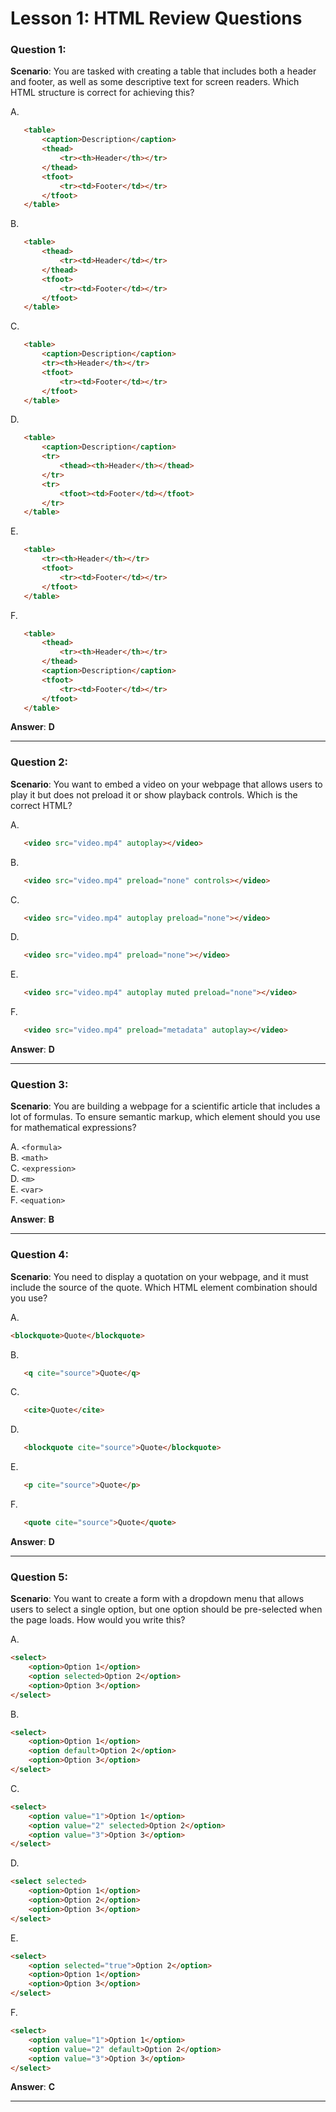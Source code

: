 # Lesson 1: HTML Review Questions
### Question 1:  
**Scenario**: You are tasked with creating a table that includes both a header and footer, as well as some descriptive text for screen readers. Which HTML structure is correct for achieving this?  

A.
```html
   <table>
       <caption>Description</caption>
       <thead>
           <tr><th>Header</th></tr>
       </thead>
       <tfoot>
           <tr><td>Footer</td></tr>
       </tfoot>
   </table>
```
B. 
```html
   <table>
       <thead>
           <tr><td>Header</td></tr>
       </thead>
       <tfoot>
           <tr><td>Footer</td></tr>
       </tfoot>
   </table>
   ```  
C. 
```html
   <table>
       <caption>Description</caption>
       <tr><th>Header</th></tr>
       <tfoot>
           <tr><td>Footer</td></tr>
       </tfoot>
   </table>
   ```  
D. 
```html
   <table>
       <caption>Description</caption>
       <tr>
           <thead><th>Header</th></thead>
       </tr>
       <tr>
           <tfoot><td>Footer</td></tfoot>
       </tr>
   </table>
   ```  
E. 
```html
   <table>
       <tr><th>Header</th></tr>
       <tfoot>
           <tr><td>Footer</td></tr>
       </tfoot>
   </table>
   ```  
F. 
```html
   <table>
       <thead>
           <tr><th>Header</th></tr>
       </thead>
       <caption>Description</caption>
       <tfoot>
           <tr><td>Footer</td></tr>
       </tfoot>
   </table>
   ```  

**Answer**: **D**  

---

### Question 2:  
**Scenario**: You want to embed a video on your webpage that allows users to play it but does not preload it or show playback controls. Which is the correct HTML?  

A. 
```html
   <video src="video.mp4" autoplay></video>
   ```  
B. 
```html
   <video src="video.mp4" preload="none" controls></video>
   ```  
C. 
```html
   <video src="video.mp4" autoplay preload="none"></video>
   ```  
D. 
```html
   <video src="video.mp4" preload="none"></video>
   ```  
E. 
```html
   <video src="video.mp4" autoplay muted preload="none"></video>
   ```  
F. 
```html
   <video src="video.mp4" preload="metadata" autoplay></video>
   ```  

**Answer**: **D**  

---

### Question 3:  
**Scenario**: You are building a webpage for a scientific article that includes a lot of formulas. To ensure semantic markup, which element should you use for mathematical expressions?  

A. `<formula>`  
B. `<math>`  
C. `<expression>`  
D. `<m>`  
E. `<var>`  
F. `<equation>`  

**Answer**: **B**  

---

### Question 4:  
**Scenario**: You need to display a quotation on your webpage, and it must include the source of the quote. Which HTML element combination should you use?  

A. 
```html 
<blockquote>Quote</blockquote>
```
B. 
```html
   <q cite="source">Quote</q>
```  
C. 
```html
   <cite>Quote</cite>
```  
D. 
```html
   <blockquote cite="source">Quote</blockquote>
```  
E. 
```html
   <p cite="source">Quote</p>
```  
F. 
```html
   <quote cite="source">Quote</quote>
```  

**Answer**: **D**  

---

### Question 5:  
**Scenario**: You want to create a form with a dropdown menu that allows users to select a single option, but one option should be pre-selected when the page loads. How would you write this?  

A.  
   ```html
   <select>
       <option>Option 1</option>
       <option selected>Option 2</option>
       <option>Option 3</option>
   </select>
   ```  
B.  
   ```html
   <select>
       <option>Option 1</option>
       <option default>Option 2</option>
       <option>Option 3</option>
   </select>
   ```  
C.  
   ```html
   <select>
       <option value="1">Option 1</option>
       <option value="2" selected>Option 2</option>
       <option value="3">Option 3</option>
   </select>
   ```  
D.  
   ```html
   <select selected>
       <option>Option 1</option>
       <option>Option 2</option>
       <option>Option 3</option>
   </select>
   ```  
E.  
   ```html
   <select>
       <option selected="true">Option 2</option>
       <option>Option 1</option>
       <option>Option 3</option>
   </select>
   ```  
F.  
   ```html
   <select>
       <option value="1">Option 1</option>
       <option value="2" default>Option 2</option>
       <option value="3">Option 3</option>
   </select>
   ```  

**Answer**: **C**  

---  

